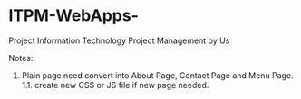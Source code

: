 # ITPM-WebApps-
Project Information Technology Project Management by Us

Notes:
1. Plain page need convert into About Page, Contact Page and Menu Page.
1.1. create new CSS or JS file if new page needed. 
